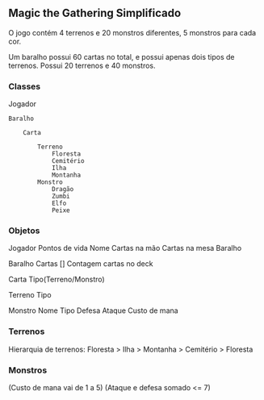 ## Magic the Gathering Simplificado

O jogo contém 4 terrenos e 20 monstros diferentes, 5 monstros para cada cor.

Um baralho possui 60 cartas no total, e possui apenas dois tipos de terrenos. Possui 20 terrenos e 40 monstros.

### Classes

Jogador

    Baralho

        Carta

            Terreno
                Floresta
                Cemitério
                Ilha
                Montanha
            Monstro
                Dragão
                Zumbi
                Elfo
                Peixe

### Objetos

Jogador
    Pontos de vida
    Nome
    Cartas na mão
    Cartas na mesa
    Baralho

Baralho
    Cartas []
    Contagem cartas no deck

Carta
    Tipo(Terreno/Monstro)

Terreno
    Tipo

Monstro
    Nome
    Tipo
    Defesa
    Ataque
    Custo de mana

### Terrenos

Hierarquia de terrenos:
Floresta > Ilha > Montanha > Cemitério > Floresta

### Monstros

(Custo de mana vai de 1 a 5)
(Ataque e defesa somado <= 7)





